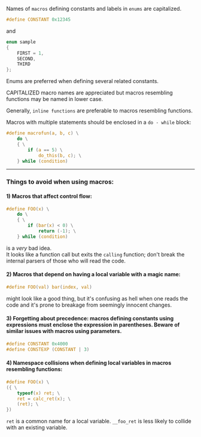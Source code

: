 Names of `macros` defining constants and labels in `enums` are capitalized.

```C
#define CONSTANT 0x12345
```

and

```C
enum sample
{
	FIRST = 1,
	SECOND,
	THIRD
};
```

Enums are preferred when defining several related constants.

CAPITALIZED macro names are appreciated but macros resembling functions may be named in lower case.

Generally, `inline functions` are preferable to macros resembling functions.

Macros with multiple statements should be enclosed in a `do - while` block:

```C
#define macrofun(a, b, c) \
	do \
	{ \
		if (a == 5) \
			do_this(b, c); \
	} while (condition)
```

___

### Things to avoid when using macros:

#### 1) Macros that affect control flow:

```C
#define FOO(x) \
	do \
	{ \
		if (bar(x) < 0) \
			return (-1); \
	} while (condition)
```

is a _very_ bad idea.  
It looks like a function call but exits the `calling` function; don't break the internal parsers of those who will read the code.

#### 2) Macros that depend on having a local variable with a magic name:

```C
#define FOO(val) bar(index, val)
```

might look like a good thing, but it's confusing as hell when one reads the code and it's prone to breakage from seemingly innocent changes.

#### 3) Forgetting about precedence: macros defining constants using expressions must enclose the expression in parentheses. Beware of similar issues with macros using parameters.

```C
#define CONSTANT 0x4000
#define CONSTEXP (CONSTANT | 3)
```

#### 4) Namespace collisions when defining local variables in macros resembling functions:

```C
#define FOO(x) \
({ \
	typeof(x) ret; \
	ret = calc_ret(x); \
	(ret); \
})
```

`ret` is a common name for a local variable. `__foo_ret` is less likely to collide with an existing variable.